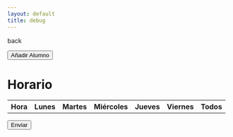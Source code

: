 ```yaml
---
layout: default
title: debug
---
```


back

<button id="add-student-btn">Añadir Alumno</button>

# Horario

<table>
    <tr>
        <th>Hora</th>
        <th>Lunes</th>
        <th>Martes</th>
        <th>Miércoles</th>
        <th>Jueves</th>
        <th>Viernes</th>
        <th>Todos</th>
    </tr>
    <tbody id="schedule"></tbody>
</table>

<button onclick="sendData()">Enviar</button>

<script type="module">
    import { initializeApp } from "https://www.gstatic.com/firebasejs/9.6.1/firebase-app.js";
    import { getFirestore, doc, getDoc, setDoc } from "https://www.gstatic.com/firebasejs/9.6.1/firebase-firestore.js";

    const firebaseConfig = {
        apiKey: "AIzaSyCBJWfRiKmrVLKXLJ_cY9XQlg0D7U56ZqE",
        authDomain: "popcarautohorario.firebaseapp.com",
        projectId: "popcarautohorario",
        storageBucket: "popcarautohorario.appspot.com",
        messagingSenderId: "1046371810802",
        appId: "1:1046371810802:web:8b9944cd5001359ac23f6b",
        measurementId: "G-WK8NCRW5J6",
        databaseURL: "https://popcarautohorario-default-rtdb.europe-west1.firebasedatabase.app/"
    };

    // Inicializar Firebase
    const app = initializeApp(firebaseConfig);
    const db = getFirestore(app);

    // Definir la variable profesores
    const profesores = "jose"; // Reemplaza esto con el valor adecuado

    // Función para cargar los datos y actualizar las casillas
    async function loadSchedule() {
        const docRef = doc(db, "profesor", profesores);
        const docSnap = await getDoc(docRef);

        if (docSnap.exists()) {
            const schedule = docSnap.data().horario;
            const days = ['mon', 'tue', 'wed', 'thu', 'fri'];

            for (let hour = 0; hour < 24; hour++) {
                for (let half = 0; half < 2; half++) {
                    days.forEach((day, index) => {
                        const id = `${day}${hour}${half}`;
                        document.getElementById(id).checked = schedule[hour * 2 + half * 5 + index];
                    });
                }
            }
        } else {
            console.log("No such document!");
        }
    }

    // Definir la función sendData en el ámbito global
    window.sendData = async function() {
        const schedule = [];
        const days = ['mon', 'tue', 'wed', 'thu', 'fri'];

        for (let hour = 0; hour < 24; hour++) {
            for (let half = 0; half < 2; half++) {
                days.forEach(day => {
                    const id = `${day}${hour}${half}`;
                    schedule.push(document.getElementById(id).checked);
                });
            }
        }

        // Aquí puedes enviar el arreglo a tu base de datos
        try {
            await setDoc(doc(db, "profesor", profesores), { horario: schedule });
            alert("Horario cambiado correctamente");
        } catch (error) {
            console.error("Error cambiando el horario: ", error);
            alert("Hubo un error al cambiar el horario");
        }
    };

    document.getElementById('add-student-btn').addEventListener('click', async () => {
        const studentName = prompt("Introduce el nombre del alumno:");
        if (studentName) {
            const studentData = {
                nombre: studentName,
                disponibilidad: Array(48).fill(false) // Array de 48 bools inicializados a false
            };

            try {
                await setDoc(doc(db, "alumnos", studentName), studentData);
                alert("Alumno añadido correctamente");
            } catch (error) {
                console.error("Error añadiendo el alumno: ", error);
                alert("Hubo un error al añadir el alumno");
            }
        }
    });

    // Generar la tabla
    const days = ['mon', 'tue', 'wed', 'thu', 'fri'];
    const tbody = document.getElementById('schedule');

    for (let hour = 0; hour < 24; hour++) {
        for (let half = 0; half < 2; half++) {
            const row = document.createElement('tr');
            const timeCell = document.createElement('td');
            const startHour = hour.toString().padStart(2, '0');
            const startMinute = (half * 30).toString().padStart(2, '0');
            const endHour = (half === 0) ? startHour : (hour + 1).toString().padStart(2, '0');
            const endMinute = (half === 0) ? '30' : '00';
            timeCell.textContent = `${startHour}:${startMinute} - ${endHour}:${endMinute}`;
            row.appendChild(timeCell);

            days.forEach((day) => {
                const cell = document.createElement('td');
                const checkbox = document.createElement('input');
                checkbox.type = 'checkbox';
                checkbox.id = `${day}${hour}${half}`;
                cell.appendChild(checkbox);
                row.appendChild(cell);
            });

            // Añadir checkbox para seleccionar todos los días
            const allCell = document.createElement('td');
            const allCheckbox = document.createElement('input');
            allCheckbox.type = 'checkbox';
            allCheckbox.id = `all${hour}${half}`;
            allCheckbox.addEventListener('change', function() {
                days.forEach(day => {
                    document.getElementById(`${day}${hour}${half}`).checked = this.checked;
                });
            });
            allCell.appendChild(allCheckbox);
            row.appendChild(allCell);

            tbody.appendChild(row);
        }
    }

    // Cargar el horario al cargar la página
    window.addEventListener('load', loadSchedule);
</script>
